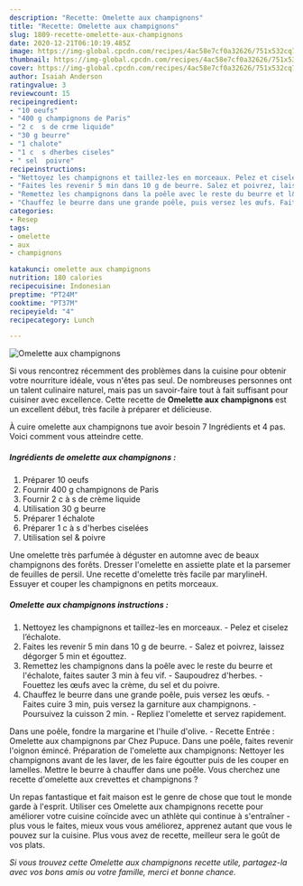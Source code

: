 ```yaml
---
description: "Recette: Omelette aux champignons"
title: "Recette: Omelette aux champignons"
slug: 1809-recette-omelette-aux-champignons
date: 2020-12-21T06:10:19.485Z
image: https://img-global.cpcdn.com/recipes/4ac58e7cf0a32626/751x532cq70/omelette-aux-champignons-photo-principale-de-la-recette.jpg
thumbnail: https://img-global.cpcdn.com/recipes/4ac58e7cf0a32626/751x532cq70/omelette-aux-champignons-photo-principale-de-la-recette.jpg
cover: https://img-global.cpcdn.com/recipes/4ac58e7cf0a32626/751x532cq70/omelette-aux-champignons-photo-principale-de-la-recette.jpg
author: Isaiah Anderson
ratingvalue: 3
reviewcount: 15
recipeingredient:
- "10 oeufs"
- "400 g champignons de Paris"
- "2 c  s de crme liquide"
- "30 g beurre"
- "1 chalote"
- "1 c  s dherbes ciseles"
- " sel  poivre"
recipeinstructions:
- "Nettoyez les champignons et taillez-les en morceaux. Pelez et ciselez l’échalote."
- "Faites les revenir 5 min dans 10 g de beurre. Salez et poivrez, laissez dégorger 5 min et égouttez."
- "Remettez les champignons dans la poêle avec le reste du beurre et l&#39;échalote, faites sauter 3 min à feu vif. Saupoudrez d&#39;herbes. Fouettez les œufs avec la crème, du sel et du poivre."
- "Chauffez le beurre dans une grande poêle, puis versez les œufs. Faites cuire 3 min, puis versez la garniture aux champignons. Poursuivez la cuisson 2 min. Repliez l&#39;omelette et servez rapidement."
categories:
- Resep
tags:
- omelette
- aux
- champignons

katakunci: omelette aux champignons 
nutrition: 180 calories
recipecuisine: Indonesian
preptime: "PT24M"
cooktime: "PT37M"
recipeyield: "4"
recipecategory: Lunch

---
```



![Omelette aux champignons](https://img-global.cpcdn.com/recipes/4ac58e7cf0a32626/751x532cq70/omelette-aux-champignons-photo-principale-de-la-recette.jpg)

Si vous rencontrez récemment des problèmes dans la cuisine pour obtenir votre nourriture idéale, vous n'êtes pas seul. De nombreuses personnes ont un talent culinaire naturel, mais pas un savoir-faire tout à fait suffisant pour cuisiner avec excellence. Cette recette de <strong> Omelette aux champignons </strong> est un excellent début, très facile à préparer et délicieuse.

<!--inarticleads1-->

À cuire omelette aux champignons tue avoir besoin 7 Ingrédients et 4 pas. Voici comment vous atteindre cette.

##### Ingrédients de omelette aux champignons :

1. Préparer 10 oeufs
1. Fournir 400 g champignons de Paris
1. Fournir 2 c à s de crème liquide
1. Utilisation 30 g beurre
1. Préparer 1 échalote
1. Préparer 1 c à s d&#39;herbes ciselées
1. Utilisation  sel &amp; poivre


Une omelette très parfumée à déguster en automne avec de beaux champignons des forêts. Dresser l&#39;omelette en assiette plate et la parsemer de feuilles de persil. Une recette d&#39;omelette très facile par marylineH. Essuyer et couper les champignons en petits morceaux. 

<!--inarticleads2-->

##### Omelette aux champignons instructions :

1. Nettoyez les champignons et taillez-les en morceaux. - Pelez et ciselez l’échalote.
1. Faites les revenir 5 min dans 10 g de beurre. - Salez et poivrez, laissez dégorger 5 min et égouttez.
1. Remettez les champignons dans la poêle avec le reste du beurre et l&#39;échalote, faites sauter 3 min à feu vif. - Saupoudrez d&#39;herbes. - Fouettez les œufs avec la crème, du sel et du poivre.
1. Chauffez le beurre dans une grande poêle, puis versez les œufs. - Faites cuire 3 min, puis versez la garniture aux champignons. - Poursuivez la cuisson 2 min. - Repliez l&#39;omelette et servez rapidement.


Dans une poêle, fondre la margarine et l&#39;huile d&#39;olive. - Recette Entrée : Omelette aux champignons par Chez Pupuce. Dans une poêle, faites revenir l&#39;oignon émincé. Préparation de l&#39;omelette aux champignons: Nettoyer les champignons avant de les laver, de les faire égoutter puis de les couper en lamelles. Mettre le beurre à chauffer dans une poêle. Vous cherchez une recette d&#39;omelette aux crevettes et champignons ? 

<!--inarticleads1-->

<p>
Un repas fantastique et fait maison est le genre de chose que tout le monde garde à l'esprit. Utiliser ces Omelette aux champignons recette pour améliorer votre cuisine coïncide avec un athlète qui continue à s'entraîner - plus vous le faites, mieux vous vous améliorez, apprenez autant que vous le pouvez sur la cuisine. Plus vous avez de recette, meilleur sera le goût de vos plats.
</p>

<p>
<i>Si vous trouvez cette Omelette aux champignons recette utile, partagez-la avec vos bons amis ou votre famille, merci et bonne chance.</i>
</p>
